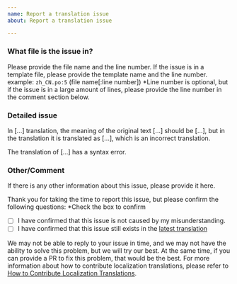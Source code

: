 ```yaml
---
name: Report a translation issue
about: Report a translation issue

---
```


### What file is the issue in?
Please provide the file name and the line number.
If the issue is in a template file, please provide the template name and the line number.
example: `zh_CN.po:5` (file name[:line number])
*Line number is optional, but if the issue is in a large amount of lines, please provide the line number in the comment section below.

### Detailed issue
In [...] translation, the meaning of the original text [...] should be [...], but in the translation it is translated as [...], which is an incorrect translation.

The translation of [...] has a syntax error.


### Other/Comment
If there is any other information about this issue, please provide it here.

Thank you for taking the time to report this issue, but please confirm the following questions:
*Check the box to confirm
  * [ ]  I have confirmed that this issue is not caused by my misunderstanding.
  * [ ]  I have confirmed that this issue still exists in the [latest translation](https://github.com/hatsuyuki280/yukicpl/tree/master/i18n)

We may not be able to reply to your issue in time, and we may not have the ability to solve this problem, but we will try our best.
At the same time, if you can provide a PR to fix this problem, that would be the best.
For more information about how to contribute localization translations, please refer to [How to Contribute Localization Translations](https://github.com/hatsuyuki280/yukicpl/wiki/How-to-Contribute-Localization-Translations).